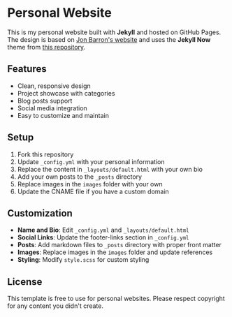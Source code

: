 # Personal Website

This is my personal website built with **Jekyll** and hosted on GitHub Pages. The design is based on [Jon Barron's website](https://jonbarron.info/) and uses the **Jekyll Now** theme from [this repository](https://github.com/barryclark/jekyll-now).

## Features

- Clean, responsive design
- Project showcase with categories
- Blog posts support
- Social media integration
- Easy to customize and maintain

## Setup

1. Fork this repository
2. Update `_config.yml` with your personal information
3. Replace the content in `_layouts/default.html` with your own bio
4. Add your own posts to the `_posts` directory
5. Replace images in the `images` folder with your own
6. Update the CNAME file if you have a custom domain

## Customization

- **Name and Bio**: Edit `_config.yml` and `_layouts/default.html`
- **Social Links**: Update the footer-links section in `_config.yml`
- **Posts**: Add markdown files to `_posts` directory with proper front matter
- **Images**: Replace images in the `images` folder and update references
- **Styling**: Modify `style.scss` for custom styling

## License

This template is free to use for personal websites. Please respect copyright for any content you didn't create. 
